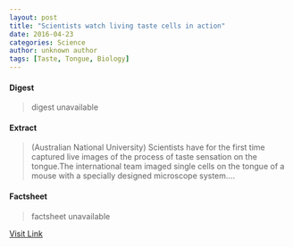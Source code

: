 ```yaml
---
layout: post
title: "Scientists watch living taste cells in action"
date: 2016-04-23
categories: Science
author: unknown author
tags: [Taste, Tongue, Biology]
---
```



#### Digest
>digest unavailable

#### Extract
>(Australian National University) Scientists have for the first time captured live images of the process of taste sensation on the tongue.The international team imaged single cells on the tongue of a mouse with a specially designed microscope system....

#### Factsheet
>factsheet unavailable

[Visit Link](http://www.eurekalert.org/pub_releases/2015-04/anu-swl042215.php)


